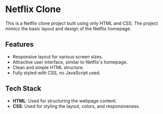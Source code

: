 # Netflix Clone

This is a Netflix clone project built using only HTML and CSS. The project mimics the basic layout and design of the Netflix homepage.

## Features

- Responsive layout for various screen sizes.
- Attractive user interface, similar to Netflix's homepage.
- Clean and simple HTML structure.
- Fully styled with CSS, no JavaScript used.

## Tech Stack

- **HTML**: Used for structuring the webpage content.
- **CSS**: Used for styling the layout, colors, and responsiveness.
